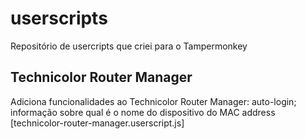 # userscripts
Repositório de usercripts que criei para o Tampermonkey

## Technicolor Router Manager
Adiciona funcionalidades ao Technicolor Router Manager: auto-login; informação sobre qual é o nome do dispositivo do MAC address
[technicolor-router-manager.userscript.js]
